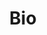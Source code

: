 ---
layout: page
title: Bio
description: I'm a student at the University of North Carolina at Chapel Hill ('24), double majoring in Computer Science, B.S., and Nutrition. 
image: assets/images/pic01.jpg
nav-menu: true
---